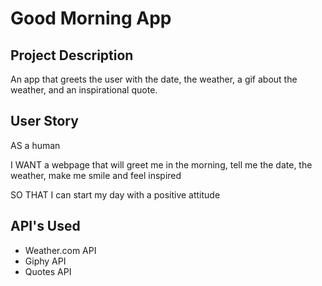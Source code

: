 # Good Morning App

## Project Description

An app that greets the user with the date, the weather, a gif about the weather, and an inspirational quote.

 ## User Story
    
AS a human

I WANT a webpage that will greet me in the morning, tell me the date, the weather, make me smile and feel inspired 

SO THAT I can start my day with a positive attitude 

## API's Used

- Weather.com API
- Giphy API
- Quotes API



